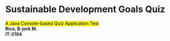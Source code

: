 <h1 align = "center" tabindex="-1" class="heading element" dir="auto">Sustainable Development Goals Quiz</h1>
<mark>A Java Console-based Quiz Application Test</mark><br>
<b>Rico, B-jork M.</b><br>
<b>IT-2104</b>

